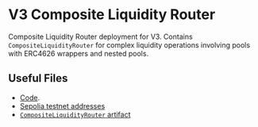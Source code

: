 # V3 Composite Liquidity Router

Composite Liquidity Router deployment for V3.
Contains `CompositeLiquidityRouter` for complex liquidity operations involving pools with ERC4626 wrappers and nested pools.

## Useful Files

- [Code](https://github.com/balancer/balancer-v3-monorepo/commit/74d7068fb21565741427cdabfa4f1b539a4bddaa).
- [Sepolia testnet addresses](./output/sepolia.json)
- [`CompositeLiquidityRouter` artifact](./artifact/CompositeLiquidityRouter.json)

